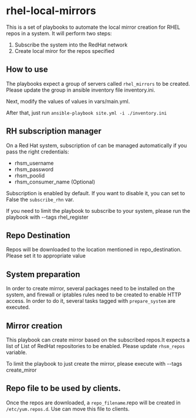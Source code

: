 # rhel-local-mirrors

This is a set of playbooks to automate the local mirror creation
for RHEL repos in a system. It will perform two steps:
1. Subscribe the system into the RedHat network
2. Create local miror for the repos specified

## How to use
The playbooks expect a group of servers called ``rhel_mirrors`` to be
created. Please update the group in ansible inventory file inventory.ini.

Next, modify the values of values in vars/main.yml.

After that, just run ``ansible-playbook site.yml -i ./inventory.ini``

## RH subscription manager

On a Red Hat system, subscription of can be managed automatically
if you pass the right credentials:
* rhsm_username
* rhsm_password
* rhsm_poolid
* rhsm_consumer_name (Optional)

Subscription is enabled by default. If you want to disable
it, you can set to False the `subscribe_rhn` var.

If you need to limit the playbook to subscribe to your system, please run the
playbook with
--tags rhel_register

## Repo Destination

Repos will be downloaded to the location mentioned in repo_destination.
Please set it to appropriate value

## System preparation

In order to create mirror, several packages need to be installed on the
system, and firewall or iptables rules need to be created to enable HTTP
access. In order to do it, several tasks tagged with `prepare_system` are
executed.

## Mirror creation

This playbook can create mirror based on the subscribed repos.It expects a list of List of RedHat repositories to be enabled. Please update
`rhsm_repos` variable.

To limit the playbook to just create the mirror, please execute with
--tags create_miror

## Repo file to be used by clients.
Once the repos are downloaded, a `repo_filename`.repo will be created in
`/etc/yum.repos.d`. Use can move this file to clients.
